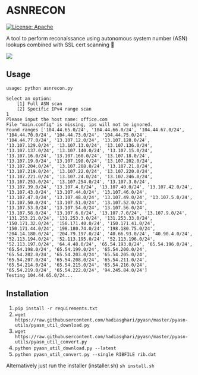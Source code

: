 # ASNRECON
[![License: Apache](https://img.shields.io/github/license/orlyjamie/asnrecon)](https://img.shields.io/github/license/orlyjamie/asnrecon)

A tool to perform reconaissance using autonomous system number (ASN) lookups combined with SSL cert scanning 📡

![](https://raw.githubusercontent.com/orlyjamie/asnrecon/master/screen.png)

## Usage

```
usage: python asnrecon.py

Select an option:
	[1] Full ASN scan
	[2] Specific IPv4 range scan
1
Please input the host name: office.com
File "main.config" is missing, ips will not be ignored.
Found ranges ['104.44.65.0/24', '104.44.66.0/24', '104.44.67.0/24', '104.44.70.0/24', '104.44.73.0/24', '104.44.75.0/24', '104.44.77.0/24', '13.107.12.0/24', '13.107.128.0/24', '13.107.129.0/24', '13.107.13.0/24', '13.107.136.0/24', '13.107.137.0/24', '13.107.140.0/24', '13.107.15.0/24', '13.107.16.0/24', '13.107.160.0/24', '13.107.18.0/24', '13.107.19.0/24', '13.107.198.0/24', '13.107.202.0/24', '13.107.204.0/24', '13.107.208.0/24', '13.107.21.0/24', '13.107.219.0/24', '13.107.22.0/24', '13.107.220.0/24', '13.107.221.0/24', '13.107.24.0/24', '13.107.246.0/24', '13.107.253.0/24', '13.107.254.0/24', '13.107.3.0/24', '13.107.39.0/24', '13.107.4.0/24', '13.107.40.0/24', '13.107.42.0/24', '13.107.43.0/24', '13.107.44.0/24', '13.107.46.0/24', '13.107.47.0/24', '13.107.48.0/24', '13.107.49.0/24', '13.107.5.0/24', '13.107.50.0/24', '13.107.51.0/24', '13.107.52.0/24', '13.107.53.0/24', '13.107.54.0/24', '13.107.56.0/24', '13.107.58.0/24', '13.107.6.0/24', '13.107.7.0/24', '13.107.9.0/24', '131.253.21.0/24', '131.253.3.0/24', '131.253.33.0/24', '150.171.32.0/24', '150.171.40.0/24', '150.171.41.0/24', '150.171.44.0/24', '198.180.74.0/24', '198.180.75.0/24', '204.14.180.0/24', '204.79.197.0/24', '40.66.93.0/24', '40.90.4.0/24', '52.113.194.0/24', '52.113.195.0/24', '52.113.196.0/24', '52.113.197.0/24', '64.4.48.0/24', '65.54.193.0/24', '65.54.196.0/24', '65.54.198.0/24', '65.54.199.0/24', '65.54.200.0/24', '65.54.202.0/24', '65.54.203.0/24', '65.54.205.0/24', '65.54.207.0/24', '65.54.208.0/24', '65.54.211.0/24', '65.54.214.0/24', '65.54.215.0/24', '65.54.216.0/24', '65.54.219.0/24', '65.54.222.0/24', '94.245.84.0/24']
Testing 104.44.65.0/24...

```

## Installation
  1. `pip install -r requirements.txt`
  2. `wget https://raw.githubusercontent.com/hadiasghari/pyasn/master/pyasn-utils/pyasn_util_download.py`
  3. `wget https://raw.githubusercontent.com/hadiasghari/pyasn/master/pyasn-utils/pyasn_util_convert.py`
  4. `python pyasn_util_download.py --latest`
  5. `python pyasn_util_convert.py --single RIBFILE rib.dat`
  
  Alternatively just run the installer (installer.sh)
  `sh install.sh`
